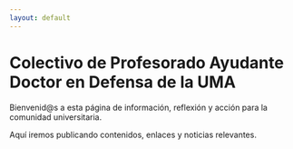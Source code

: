 ```yaml
---
layout: default
---
```


# Colectivo de Profesorado Ayudante Doctor en Defensa de la UMA

Bienvenid@s a esta página de información, reflexión y acción para la comunidad universitaria.

Aquí iremos publicando contenidos, enlaces y noticias relevantes.
